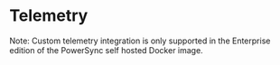 # Telemetry

Note: Custom telemetry integration is only supported in the Enterprise edition of the PowerSync self hosted Docker image.
